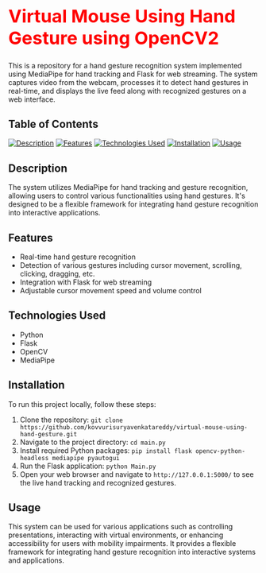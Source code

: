 <h1 style="font-size: 36px; color: red;">Virtual Mouse Using Hand Gesture using OpenCV2</h1>

This is a repository for a hand gesture recognition system implemented using MediaPipe for hand tracking and Flask for web streaming. The system captures video from the webcam, processes it to detect hand gestures in real-time, and displays the live feed along with recognized gestures on a web interface.

## Table of Contents

[![Description](https://placehold.it/150x50/009955/fff?text=Description)](#description)
[![Features](https://placehold.it/150x50/0055ff/fff?text=Features)](#features)
[![Technologies Used](https://placehold.it/150x50/ff5500/fff?text=Technologies+Used)](#technologies-used)
[![Installation](https://placehold.it/150x50/aa00aa/fff?text=Installation)](#installation)
[![Usage](https://placehold.it/150x50/ff0000/fff?text=Usage)](#usage)

## Description

The system utilizes MediaPipe for hand tracking and gesture recognition, allowing users to control various functionalities using hand gestures. It's designed to be a flexible framework for integrating hand gesture recognition into interactive applications.

## Features

- Real-time hand gesture recognition
- Detection of various gestures including cursor movement, scrolling, clicking, dragging, etc.
- Integration with Flask for web streaming
- Adjustable cursor movement speed and volume control

## Technologies Used

- Python
- Flask
- OpenCV
- MediaPipe

## Installation

To run this project locally, follow these steps:

1. Clone the repository: `git clone https://github.com/kovvurisuryavenkatareddy/virtual-mouse-using-hand-gesture.git`
2. Navigate to the project directory: `cd main.py`
3. Install required Python packages: `pip install flask opencv-python-headless mediapipe pyautogui`
4. Run the Flask application: `python Main.py`
5. Open your web browser and navigate to `http://127.0.0.1:5000/` to see the live hand tracking and recognized gestures.

## Usage

This system can be used for various applications such as controlling presentations, interacting with virtual environments, or enhancing accessibility for users with mobility impairments. It provides a flexible framework for integrating hand gesture recognition into interactive systems and applications.
